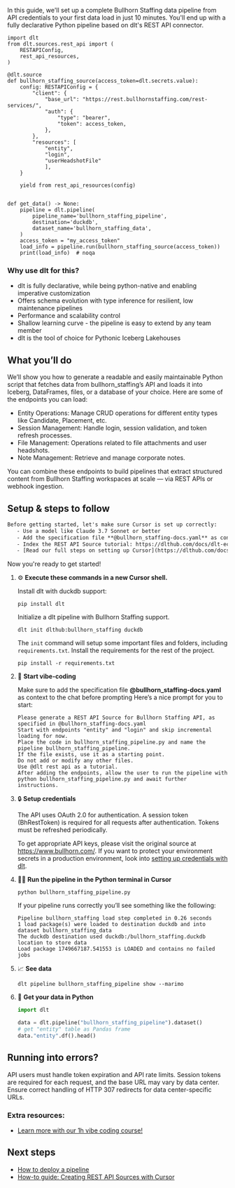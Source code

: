 In this guide, we'll set up a complete Bullhorn Staffing data pipeline from API credentials to your first data load in just 10 minutes. You'll end up with a fully declarative Python pipeline based on dlt's REST API connector.

```python-outcome
import dlt
from dlt.sources.rest_api import (
    RESTAPIConfig,
    rest_api_resources,
)

@dlt.source
def bullhorn_staffing_source(access_token=dlt.secrets.value):
    config: RESTAPIConfig = {
        "client": {
            "base_url": "https://rest.bullhornstaffing.com/rest-services/",
            "auth": {
                "type": "bearer",
                "token": access_token,
            },
        },
        "resources": [
            "entity",
            "login",
            "userHeadshotFile"
            ],
    }

    yield from rest_api_resources(config)


def get_data() -> None:
    pipeline = dlt.pipeline(
        pipeline_name='bullhorn_staffing_pipeline',
        destination='duckdb',
        dataset_name='bullhorn_staffing_data', 
    )
    access_token = "my_access_token"
    load_info = pipeline.run(bullhorn_staffing_source(access_token))
    print(load_info)  # noqa
```

### Why use dlt for this?

- dlt is fully declarative, while being python-native and enabling imperative customization
- Offers schema evolution with type inference for resilient, low maintenance pipelines
- Performance and scalability control
- Shallow learning curve - the pipeline is easy to extend by any team member
- dlt is the tool of choice for Pythonic Iceberg Lakehouses

## What you’ll do

We’ll show you how to generate a readable and easily maintainable Python script that fetches data from bullhorn_staffing’s API and loads it into Iceberg, DataFrames, files, or a database of your choice. Here are some of the endpoints you can load:

- Entity Operations: Manage CRUD operations for different entity types like Candidate, Placement, etc.
- Session Management: Handle login, session validation, and token refresh processes.
- File Management: Operations related to file attachments and user headshots.
- Note Management: Retrieve and manage corporate notes.

You can combine these endpoints to build pipelines that extract structured content from Bullhorn Staffing workspaces at scale — via REST APIs or webhook ingestion.

## Setup & steps to follow

```default
Before getting started, let's make sure Cursor is set up correctly:
   - Use a model like Claude 3.7 Sonnet or better
   - Add the specification file **@bullhorn_staffing-docs.yaml** as context
   - Index the REST API Source tutorial: https://dlthub.com/docs/dlt-ecosystem/verified-sources/rest_api/ and add it to context as **@dlt rest api**
   - [Read our full steps on setting up Cursor](https://dlthub.com/docs/dlt-ecosystem/llm-tooling/cursor-restapi#23-configuring-cursor-with-documentation)
```

Now you're ready to get started! 

1. ⚙️ **Execute these commands in a new Cursor shell.**
    
    Install dlt with duckdb support:
    ```shell
    pip install dlt
    ```

    Initialize a dlt pipeline with Bullhorn Staffing support.
    ```shell
    dlt init dlthub:bullhorn_staffing duckdb
    ```

    The `init` command will setup some important files and folders, including `requirements.txt`. Install the requirements for the rest of the project.
    ```shell
    pip install -r requirements.txt
    ```
    
2. 🤠 **Start vibe-coding**
    
    Make sure to add the specification file **@bullhorn_staffing-docs.yaml** as context to the chat before prompting
    Here’s a nice prompt for you to start: 
    
    ```prompt
    Please generate a REST API Source for Bullhorn Staffing API, as specified in @bullhorn_staffing-docs.yaml 
    Start with endpoints "entity" and "login" and skip incremental loading for now. 
    Place the code in bullhorn_staffing_pipeline.py and name the pipeline bullhorn_staffing_pipeline. 
    If the file exists, use it as a starting point. 
    Do not add or modify any other files. 
    Use @dlt rest api as a tutorial. 
    After adding the endpoints, allow the user to run the pipeline with python bullhorn_staffing_pipeline.py and await further instructions.
    ```

    
3. 🔒 **Setup credentials** 
    
    The API uses OAuth 2.0 for authentication. A session token (BhRestToken) is required for all requests after authentication. Tokens must be refreshed periodically.
    
    To get appropriate API keys, please visit the original source at https://www.bullhorn.com/.
    If you want to protect your environment secrets in a production environment, look into [setting up credentials with dlt](https://dlthub.com/docs/walkthroughs/add_credentials).
    
4. 🏃‍♀️ **Run the pipeline in the Python terminal in Cursor**
    
    ```shell
    python bullhorn_staffing_pipeline.py
    ```
    
    If your pipeline runs correctly you’ll see something like the following:
    
    ```shell
    Pipeline bullhorn_staffing load step completed in 0.26 seconds
    1 load package(s) were loaded to destination duckdb and into dataset bullhorn_staffing_data
    The duckdb destination used duckdb:/bullhorn_staffing.duckdb location to store data
    Load package 1749667187.541553 is LOADED and contains no failed jobs
    ```
    
5. 📈 **See data**
    
    ```shell
    dlt pipeline bullhorn_staffing_pipeline show --marimo
    ```
    
6. 🐍 **Get your data in Python**
    
    ```python
    import dlt

   data = dlt.pipeline("bullhorn_staffing_pipeline").dataset()
   # get "entity" table as Pandas frame
   data."entity".df().head()
    ```

## Running into errors?

API users must handle token expiration and API rate limits. Session tokens are required for each request, and the base URL may vary by data center. Ensure correct handling of HTTP 307 redirects for data center-specific URLs.

### Extra resources:

- [Learn more with our 1h vibe coding course!](https://www.youtube.com/watch?v=GGid70rnJuM)

## Next steps

- [How to deploy a pipeline](https://dlthub.com/docs/walkthroughs/deploy-a-pipeline)
- [How-to guide: Creating REST API Sources with Cursor](https://dlthub.com/docs/dlt-ecosystem/llm-tooling/cursor-restapi)
